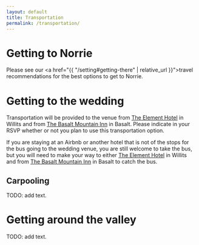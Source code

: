 ```yaml
---
layout: default
title: Transportation
permalink: /transportation/
---
```

<h1> Getting to Norrie </h1>

Please see our <a href="{{ "/setting#getting-there" | relative_url }}">travel recommendations</a> for the best options to get to Norrie.

<div class="divider"></div>


<h1 id="getting-to-wedding" name="getting-to-wedding"> Getting to the wedding </h1>

Transportation will be provided to the venue from [The Element
Hotel](https://www.marriott.com/hotels/hotel-rooms/aseel-element-basalt-aspen/)
in Willits and from [The Basalt Mountain
Inn](https://www.basaltmountaininn.com/) in Basalt. Please indicate in your RSVP
whether or not you plan to use this transportation option.

If you are staying at an Airbnb or another hotel that is not of the stops for
the bus going to the wedding venue, you are still welcome to take the bus, but
you will need to make your way to either [The Element
Hotel](https://www.marriott.com/hotels/hotel-rooms/aseel-element-basalt-aspen/)
in Willits and from [The Basalt Mountain
Inn](https://www.basaltmountaininn.com/) in Basalt to catch the bus.

<h2 id="carpool" name="carpool"> Carpooling </h2>

TODO: add text.

<div class="divider"></div>


<h1> Getting around the valley </h1>

TODO: add text.
